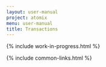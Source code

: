 ```yaml
---
layout: user-manual
project: atomix
menu: user-manual
title: Transactions
---
```


{% include work-in-progress.html %}

{% include common-links.html %}
